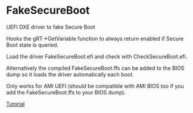 # FakeSecureBoot
UEFI DXE driver to fake Secure Boot

Hooks the gRT->GetVariable function to always return enabled if Secure Boot state is queried.

Load the driver FakeSecureBoot.efi and check with CheckSecureBoot.efi.

Alternatively the compiled FakeSecureBoot.ffs can be added to the BIOS dump so it loads the driver automatically each boot.

Only works for AMI UEFI (should be compatible with AMI BIOS too if you add the FakeSecureBoot.ffs to your BIOS dump).

[Tutorial](https://www.youtube.com/watch?v=FDSA2NzzQIA)
